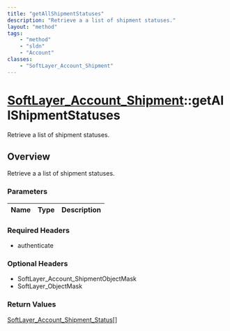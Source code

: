 ```yaml
---
title: "getAllShipmentStatuses"
description: "Retrieve a a list of shipment statuses."
layout: "method"
tags:
    - "method"
    - "sldn"
    - "Account"
classes:
    - "SoftLayer_Account_Shipment"
---
```

# [SoftLayer_Account_Shipment](/reference/services/SoftLayer_Account_Shipment)::getAllShipmentStatuses

Retrieve a list of shipment statuses.


## Overview 
Retrieve a a list of shipment statuses.

### Parameters 
|Name | Type | Description |
| --- | --- | --- |


### Required Headers
* authenticate

### Optional Headers
* SoftLayer_Account_ShipmentObjectMask
* SoftLayer_ObjectMask

### Return Values
<a href='/reference/datatypes/SoftLayer_Account_Shipment_Status'>SoftLayer_Account_Shipment_Status[] </a>

